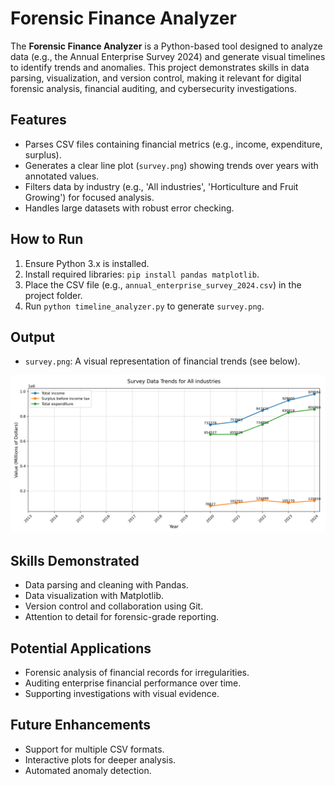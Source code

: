 # Forensic Finance Analyzer

The **Forensic Finance Analyzer** is a Python-based tool designed to analyze data (e.g., the Annual Enterprise Survey 2024) and generate visual timelines to identify trends and anomalies. This project demonstrates skills in data parsing, visualization, and version control, making it relevant for digital forensic analysis, financial auditing, and cybersecurity investigations.

## Features
- Parses CSV files containing financial metrics (e.g., income, expenditure, surplus).
- Generates a clear line plot (`survey.png`) showing trends over years with annotated values.
- Filters data by industry (e.g., 'All industries', 'Horticulture and Fruit Growing') for focused analysis.
- Handles large datasets with robust error checking.

## How to Run
1. Ensure Python 3.x is installed.
2. Install required libraries: `pip install pandas matplotlib`.
3. Place the CSV file (e.g., `annual_enterprise_survey_2024.csv`) in the project folder.
4. Run `python timeline_analyzer.py` to generate `survey.png`.

## Output
- `survey.png`: A visual representation of financial trends (see below).

![Survey Example](survey.png)

## Skills Demonstrated
- Data parsing and cleaning with Pandas.
- Data visualization with Matplotlib.
- Version control and collaboration using Git.
- Attention to detail for forensic-grade reporting.

## Potential Applications
- Forensic analysis of financial records for irregularities.
- Auditing enterprise financial performance over time.
- Supporting investigations with visual evidence.

## Future Enhancements
- Support for multiple CSV formats.
- Interactive plots for deeper analysis.
- Automated anomaly detection.